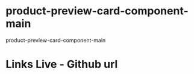 # product-preview-card-component-main

product-preview-card-component-main

# Links Live - Github url
